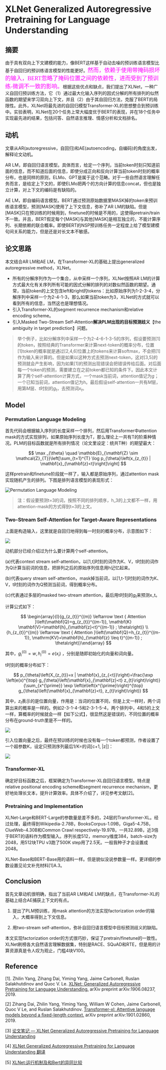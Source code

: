 # XLNet Generalized Autoregressive Pretraining for Language Understanding

## 摘要

由于具有双向上下文建模的能力，像BERT这样基于自动去噪的预训练语言模型比基于自回归的预训练语言模型的性能更好。<font color=#f0f size=4 face="黑体">然而，依赖于使用带掩码损坏的输入，BERT忽略了掩码位置之间的依赖性，进而受到了预训练-微调不一致的影响。</font>根据这些优点和缺点，我们提出了XLNet，一种广义自回归预训练方法，它（1）通过最大化输入序列的因式分解的所有排列的似然函数的期望来学习双向上下文，并且（2）由于其自回归方法，克服了BERT的局限性。此外，XLNet将最先进的自回归模型Transformer-XL的思想整合到预训练中。实验表明，XLNet在20个任务上常大幅度优于BERT的表现，并在18个任务中实现最先进的结果，包括问答、自然语言推理、情感分析和文档排名。


## 动机

文章从AR(autoregressive，自回归)和AE(autoencoding，自编码)的角度出发，解释论文动机。

AR LM，即自回归语言模型。具体而言，给定一个序列，当前token时刻只知道前面的信息，而不知道后面的信息，即使分成正向和反向计算当前token时刻的概率分布，也是同样的原则，ELMo、GPT是属于这个范畴。对于一些自然语言理解任务而言，是给定上下文的，即使ELMo把两个的方向计算的信息concat，但也是独立计算，对上下文的编码是有缺陷的。

AE LM，即自编码语言模型。BERT通过预测原始数据里MASK掉的token来预训练语言模型，预测[MASK]使用了上下文信息，弥补了AR LM的缺陷。但是[MASK]只在预训练的时候用到，finetune的时候是不用的，这使得pretrain/train不一致。并且，BERT假定每个[MASK]与其他[MASK]是相互独立的，不能计算序列、长期依赖的联合概率。即使BERT的NSP预训练任务一定程度上给了模型建模句间关系的能力，但是还是对长文本不敏感。

## 论文思路

本文结合AR LM和AE LM，在Transformer-XL的基础上提出generalized autoregressive method，XLNet。

- 所有的分解序列作为一个集合，从中采样一个序列，XLNet按照AR LM的计算方式最大化有关序列所有可能的因式分解的排列的对数似然函数的期望。通常，当前token的上文包含left和right的tokens：比如原始序列为1-2-3-4，分解序列中采样一个为2-4-1-3，那么如果当前token为3，XLNet的方式就可以看到所有的信息，当然这也是理想情况。
- 引入Transformer-XL的segment recurrence mechanism和relative encoding scheme。
- 引入Masked Two-Stream Self-Attention**解决PLM出现的目标预测歧义**【the ambiguity in target prediction】问题。
> 举个例子，比如分解序列中采样一个为2-4-6-1-3-5的序列，假设要预测[1]的token，按照经典的Transformer来计算next-token的概率分布，位置[1]token的概率就是通过[2,4,6]位置上的tokens来计算softmax，不会把[1]作为输入来计算的。但是如果以这种方式去预测next-token，这对[3,5]的预测就会产生影响，因为如果[1]的预测出现错误会把错误传给后面。对后面每一个token的预测，需要建立在之前token都已知的条件下。因此本文计算了两个self-attention计算方式，一个mask当前词，attention值记为$g$；一个已知当前词，attention值记为$h$。最后假设self-attention一共有$M$层，用第$M$层、$t$时刻的$g_t$，去预测词$x_t$。

## Model 

### Permutation Language Modeling

首先代码会根据输入序列的长度采样一个排列，然后用Transformer中attention mask的方式实现排列，如果原始序列长度为T，那么理论上一共有T的阶乘种情况。PLM的目标函数就是所有排列情况（论文里设定：统共T种）的期望最大：

$$
\max _{\theta} \quad \mathbb{E}_{\mathbf{Z} \sim \mathcal{Z}_{T}}\left[\sum_{t=1}^{T} \log p_{\theta}\left(x_{z_{t}} | \mathbf{x}_{\mathbf{z}<t}\right]\right]
$$

这样pretrain和finetune阶段就一样了，输入都是原始序列，通过attention mask实现随机产生的排列。下图是排列语言模型的表现形式：

![Permutation Language Modeling](img/plm.png)

> 注：假设要预测t=3的词，按照不同的排列顺序，h_3的上文都不一样，用attention-mask的方式得到t=3的上文。

### Two-Stream Self-Attention for Target-Aware Representations

上面是构造输入，这里就是自回归地得到每一时刻的概率分布，示意图如下：

![](img/two_attention.png)

动机部分已经介绍过为什么要计算两个self-attention。

(a)代表context stream self-attention，以[1,t]时刻的词作为K、V，t时刻的词作为Q计算当前词的信息，把排列之后的原始序列信息用h记忆起来。

(b)代表query stream self-attention，mask掉当前词，以[1,t-1]时刻的词作为K、V，t时刻的词作为Q预测当前词，得到概率分布。

(c)代表通过多层的masked two-stream attention，最后用t时刻的$g_t$来预测x_t。

计算公式如下：

$$
\begin{array}{l}{g_{z_{t}}^{(m)} \leftarrow \text { Attention }\left(\mathbf{Q}=g_{z_{t}}^{(m-1)}, \mathbf{K} \mathbf{V}=\mathbf{h}_{\mathbf{z}<t}^{(m-1)} ; \theta\right)} \\ {h_{z_{t}}^{(m)} \leftarrow \text { Attention }\left(\mathbf{Q}=h_{z_{t}}^{(m-1)}, \mathrm{KV}=\mathbf{h}_{\mathbf{z} \leq t}^{(m-1)} ; \theta\right)}\end{array}
$$

其中，$g_{i}^{(0)}=w, h_{i}^{(0)}=e\left(x_{i}\right)$ ，分别是随即初始化的向量和词向量。

t时刻的概率分布如下：

$$
p_{\theta}\left(X_{z_{t}}=x | \mathbf{x}_{z_{<t}}\right)=\frac{\exp \left(e(x)^{\top} g_{\theta}\left(\mathbf{x}_{\mathbf{z}<t} z_{t}\right)\right)}{\sum_{x^{\prime}} \exp \left(e\left(x^{\prime}\right)^{\top} g_{\theta}\left(\mathbf{x}_{\mathbf{z}<t}, z_{t}\right)\right)}
$$

其中，$z_t$表示的是位置向量，作用是：当词的位置不同，但是上文一样时，两个词算出来的概率是一样的。例如2-3-1-4-5和2-3-1-5-4，两个排列中，4和5的上文一样，算概率的时候就会一样【如下公式】，很显然这是错误的，不同位置的概率分布在ground-truth里是不一样的。

![](img/fun1.png)

引入位置向量之后，最终在预训练的时候也没有每一个token都预测，作者设置了一个超参数K，设定只预测序列最后1/K=的词[c+1, |z|]：

![](img/fun2.png)

### Transformer-XL

确定好目标函数之后，框架确定为Transformer-XL自回归语言模型。特点是relative positional encoding scheme和segment recurrence mechanism，更好地处理长文本，提升计算效率。具体不介绍了，详见参考文献[2]。


### Pretraining and Implementation

XLNet-Large和BERT-Large的参数量是差不多的，24层的Transformer-XL。经过处理，最终得到Wikipedia-2.78B，BooksCorpus-1.09B，Giga5-4.75B，ClueWeb-4.30B和Common Crawl respectively-19.97B，一共32.89B，近3倍于BERT的语料作为模型输入。序列长度512，memory维度384，batch-size为2048，用512块TPU v3跑了500K step用了2.5天。一般我种子才会设置成2048。

XLNet-Base和BERT-Base用的语料一样。但是貌似没说参数量一样。更详细的参数设置见论文补充材料[1]A.3。

## Conclusion

首先文章动机很明确，指出了当前AR LM和AE LM的缺点，在Transformer-XL的基础上结合AE捕获上下文的有点。

1. 提出了PLM预训练，用mask attention的方法实现factorization order的输入，大概率得到上下文信息。

2. 用two-stream self-attention，弥补自回归语言模型中目标预测歧义的缺陷。

本文实现factorization order的方式很巧妙，保证了pretrain/finetune的一致性。XLNet刷榜各大自然语言理解数据集，特别是RACE、SQuAD和RTE，但是用的计算资源真是令人叹为观止，门槛4块V100。

## Reference

[1]. Zhilin Yang, Zihang Dai, Yiming Yang, Jaime Carbonell, Ruslan Salakhutdinov and Quoc V. Le. [XLNet: Generalized Autoregressive Pretraining for Language Understanding.](https://arxiv.org/abs/1906.08237.pdf) arXiv preprint arXiv:1906.08237, 2019.

[2] Zihang Dai, Zhilin Yang, Yiming Yang, William W Cohen, Jaime Carbonell, Quoc V Le, and Ruslan Salakhutdinov. [Transformer-xl: Attentive language models beyond a ﬁxed-length context.](https://arxiv.org/abs/1901.02860.pdf) arXiv preprint arXiv:1901.02860, 2019.

[3] [论文笔记 — XLNet Generalized Autoregressive Pretraining for Language Understanding](https://indexfziq.github.io/2019/06/21/XLNet/)

[4] [XLNet Generalized Autoregressive Pretraining for Language Understanding 翻译](https://yuanxiaosc.github.io/2019/07/03/XLNet_Generalized_Autoregressive_Pretraining_for_Language_Understanding翻译/)

[5] [XLNet:运行机制及和Bert的异同比较](https://zhuanlan.zhihu.com/p/70257427)



